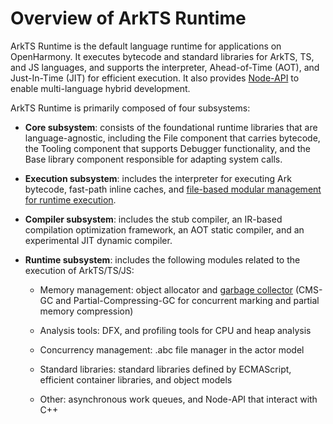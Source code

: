 # Overview of ArkTS Runtime

ArkTS Runtime is the default language runtime for applications on OpenHarmony. It executes bytecode and standard libraries for ArkTS, TS, and JS languages, and supports the interpreter, Ahead-of-Time (AOT), and Just-In-Time (JIT) for efficient execution. It also provides [Node-API](../napi/napi-introduction.md) to enable multi-language hybrid development. 

ArkTS Runtime is primarily composed of four subsystems:

- **Core subsystem**: consists of the foundational runtime libraries that are language-agnostic, including the File component that carries bytecode, the Tooling component that supports Debugger functionality, and the Base library component responsible for adapting system calls.

- **Execution subsystem**: includes the interpreter for executing Ark bytecode, fast-path inline caches, and [file-based modular management for runtime execution](module-principle.md).

- **Compiler subsystem**: includes the stub compiler, an IR-based compilation optimization framework, an AOT static compiler, and an experimental JIT dynamic compiler.

- **Runtime subsystem**: includes the following modules related to the execution of ArkTS/TS/JS:

  - Memory management: object allocator and [garbage collector](gc-introduction.md) (CMS-GC and Partial-Compressing-GC for concurrent marking and partial memory compression)

  - Analysis tools: DFX, and profiling tools for CPU and heap analysis

  - Concurrency management: .abc file manager in the actor model

  - Standard libraries: standard libraries defined by ECMAScript, efficient container libraries, and object models
  
  - Other: asynchronous work queues, and Node-API that interact with C++
